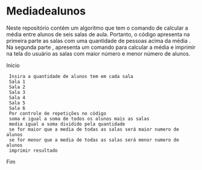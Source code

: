 # Mediadealunos
Neste repositório contém um algoritmo que tem o comando de calcular a média entre alunos de seis salas de aula. Portanto, o código apresenta na primeira parte  as salas com uma quantidade de pessoas acima da média . Na segunda parte , apresenta um comando para calcular a média e imprimir na tela do usuário as salas com maior número e menor número de alunos.

     
  Inicio
    
     Insira a quantidade de alunos tem em cada sala
     Sala 1
     Sala 2
     Sala 3
     Sala 4
     Sala 5
     Sala 6
     Por controle de repetições no código
     soma é igual a soma de todos os alunos mais as salas
     media igual a soma dividido pela quantidade
     se for maior que a media de todas as salas será maior numero de alunos
     se for menor que a media de todas as salas será menor numero de alunos
     imprimir resultado

   Fim
   
